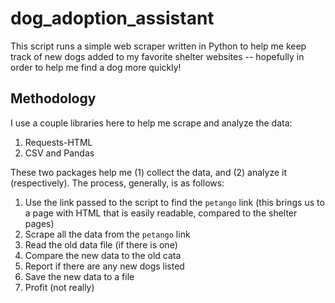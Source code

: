 # dog_adoption_assistant
This script runs a simple web scraper written in Python to help me keep track of new dogs added to my favorite shelter websites -- hopefully in order to help me find a dog more quickly!

## Methodology
I use a couple libraries here to help me scrape and analyze the data:
1. Requests-HTML
2. CSV and Pandas

These two packages help me (1) collect the data, and (2) analyze it (respectively). The process, generally, is as follows:
1. Use the link passed to the script to find the `petango` link (this brings us to a page with HTML that is easily readable, compared to the shelter pages)
2. Scrape all the data from the `petango` link
3. Read the old data file (if there is one)
4. Compare the new data to the old cata
5. Report if there are any new dogs listed
6. Save the new data to a file
7. Profit (not really)
